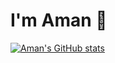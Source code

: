 # I'm Aman 👋

[![Aman's GitHub stats](https://github-readme-stats.vercel.app/api?username=CodeRabbitHub)](https://github.com/CodeRabbitHub/github-readme-stats)
